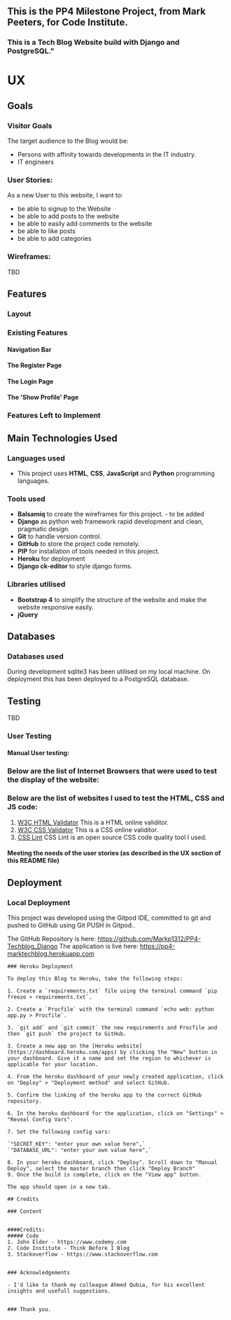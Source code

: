 ## This is the PP4 Milestone Project, from Mark Peeters, for Code Institute.

### This is a Tech Blog Website build with Django and PostgreSQL."


# UX

## Goals

### Visitor Goals


The target audience to the Blog would be:
- Persons with affinity towards developments in the IT industry.
- IT engineers

### User Stories:
As a new User to this website, I want to:
* be able to signup to the Website
* be able to add posts to the website
* be able to easily add comments to the website
* be able to like posts
* be able to add categories

### Wireframes: 

TBD

## Features

### Layout


### Existing Features

#### Navigation Bar


#### The Register Page

#### The Login Page

#### The 'Show Profile' Page


### Features Left to Implement

## Main Technologies Used

### Languages used

* This project uses **HTML**, **CSS**, **JavaScript** and **Python** programming languages.

### Tools used

* **Balsamiq** to create the wireframes for this project. - to be added
* **Django** as python web framework rapid development and clean, pragmatic design.
* **Git** to handle version control.
* **GitHub** to store the project code remotely.
* **PIP** for installation of tools needed in this project.
* **Heroku** for deployment
* **Django ck-editor** to style django forms.

### Libraries utilised

* **Bootstrap 4** to simplify the structure of the website and make the website responsive easily.
* **jQuery**

## Databases

### Databases used

During development sqlite3 has been utilised on my local machine.
On deployment this has been deployed to a PostgreSQL database.


## Testing

TBD

### User Testing

#### Manual User testing:

### Below are the list of Internet Browsers that were used to test the display of the website:

### Below are the list of websites I used to test the HTML, CSS and JS code:

1. [W3C HTML Validator](https://validator.w3.org/) This is a HTML online validitor.
2. [W3C CSS Validator](https://jigsaw.w3.org/css-validator/) This is a CSS online validitor.
3. [CSS Lint](http://csslint.net/) CSS Lint is an open source CSS code quality tool I used.

#### Meeting the needs of the user stories (as described in the UX section of this README file)

## Deployment

### Local Deployment

This project was developed using the Gitpod IDE, committed to git and pushed to GitHub using Git PUSH in Gitpod..

The GitHub Repository is here: https://github.com/Markp1312/PP4-Techblog_Django
The application is live here: https://pp4-marktechblog.herokuapp.com

```
### Heroku Deployment

To deploy this Blog to Heroku, take the following steps:

1. Create a `requirements.txt` file using the terminal command `pip freeze > requirements.txt`.

2. Create a `Procfile` with the terminal command `echo web: python app.py > Procfile`.

3. `git add` and `git commit` the new requirements and Procfile and then `git push` the project to GitHub.

3. Create a new app on the [Heroku website](https://dashboard.heroku.com/apps) by clicking the "New" button in your dashboard. Give it a name and set the region to whichever is applicable for your location.

4. From the heroku dashboard of your newly created application, click on "Deploy" > "Deployment method" and select GitHub.

5. Confirm the linking of the heroku app to the correct GitHub repository.

6. In the heroku dashboard for the application, click on "Settings" > "Reveal Config Vars".

7. Set the following config vars:

`"SECRET_KEY": "enter your own value here",`
`"DATABASE_URL": "enter your own value here",`

8. In your heroku dashboard, click "Deploy". Scroll down to "Manual Deploy", select the master branch then click "Deploy Branch"
9. Once the build is complete, click on the "View app" button.

The app should open in a new tab.

## Credits

### Content


####Credits:
##### Code
1. John Elder - https://www.codemy.com
2. Code Institute - Think Before I Blog
3. Stackoverflow - https://www.stackoverflow.com


### Acknowledgements

- I'd like to thank my colleague Ahmed Qubia, for his excellent insights and usefull suggestions.

 
### Thank you.
